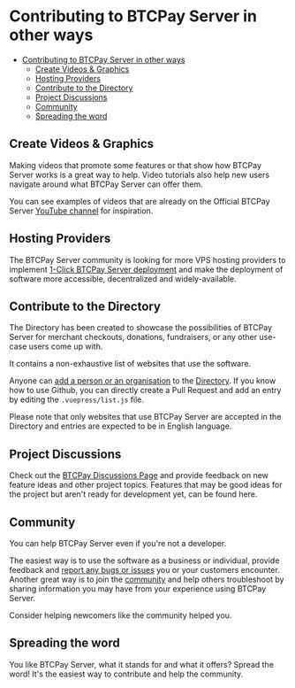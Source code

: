 # Contributing to BTCPay Server in other ways

- [Contributing to BTCPay Server in other ways](#contributing-to-btcpay-server-in-other-ways)
  - [Create Videos & Graphics](#create-videos--graphics)
  - [Hosting Providers](#hosting-providers)
  - [Contribute to the Directory](#contribute-to-the-directory)
  - [Project Discussions](#project-discussions)
  - [Community](#community)
  - [Spreading the word](#spreading-the-word)

## Create Videos & Graphics

Making videos that promote some features or that show how BTCPay Server works is a great way to help.
Video tutorials also help new users navigate around what BTCPay Server can offer them.

You can see examples of videos that are already on the Official BTCPay Server [YouTube channel](https://www.youtube.com/channel/UCpG9WL6TJuoNfFVkaDMp9ug/) for inspiration.

## Hosting Providers

The BTCPay Server community is looking for more VPS hosting providers to implement [1-Click BTCPay Server deployment](/Deployment/LunaNode.md) and make the deployment of software more accessible, decentralized and widely-available.

## Contribute to the Directory

The Directory has been created to showcase the possibilities of BTCPay Server for merchant checkouts, donations, fundraisers, or any other use-case users come up with.

It contains a non-exhaustive list of websites that use the software.

Anyone can [add a person or an organisation](https://directory.btcpayserver.org/newentry) to the [Directory](https://directory.btcpayserver.org/).
If you know how to use Github, you can directly create a Pull Request and add an entry by editing the `.vuepress/list.js` file.

Please note that only websites that use BTCPay Server are accepted in the Directory and entries are expected to be in English language.

## Project Discussions

Check out the [BTCPay Discussions Page](https://github.com/btcpayserver/btcpayserver/discussions) and provide feedback on new feature ideas and other project topics. Features that may be good ideas for the project but aren't ready for development yet, can be found here.

## Community

You can help BTCPay Server even if you're not a developer.

The easiest way is to use the software as a business or individual, provide feedback and [report any bugs or issues](https://github.com/btcpayserver/btcpayserver/issues) you or your customers encounter. Another great way is to join the [community](../Community.md) and help others troubleshoot by sharing information you may have from your experience using BTCPay Server.

Consider helping newcomers like the community helped you.

## Spreading the word

You like BTCPay Server, what it stands for and what it offers? Spread the word! It's the easiest way to contribute and help the community.
